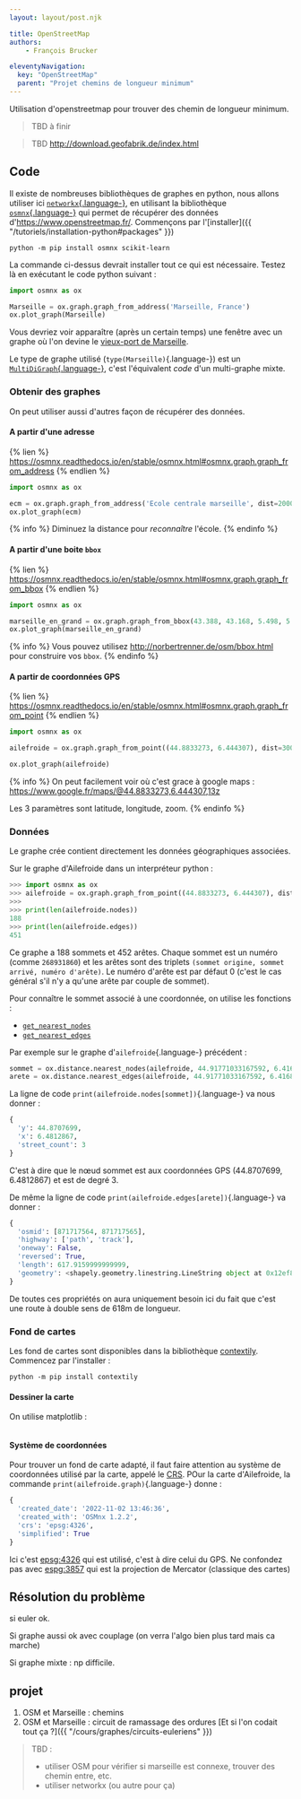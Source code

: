 ```yaml
---
layout: layout/post.njk

title: OpenStreetMap
authors: 
    - François Brucker

eleventyNavigation:
  key: "OpenStreetMap"
  parent: "Projet chemins de longueur minimum"
---
```


<!-- début résumé -->

Utilisation d'openstreetmap pour trouver des chemin de longueur minimum.

<!-- fin résumé -->

> TBD à finir

> TBD <http://download.geofabrik.de/index.html>

## Code

Il existe de nombreuses bibliothèques de graphes en python, nous allons utiliser ici [`networkx`{.language-}](https://networkx.org), en utilisant la bibliothèque [`osmnx`{.language-}](https://github.com/gboeing/osmnx) qui permet de récupérer des données d'<https://www.openstreetmap.fr/>. Commençons par l'[installer]({{ "/tutoriels/installation-python#packages" }})

```
python -m pip install osmnx scikit-learn
```

La commande ci-dessus devrait installer tout ce qui est nécessaire. Testez là en exécutant le code python suivant :

```python
import osmnx as ox

Marseille = ox.graph.graph_from_address('Marseille, France')
ox.plot_graph(Marseille)
```

Vous devriez voir apparaître (après un certain temps) une fenêtre avec un graphe où l'on devine le [vieux-port de Marseille](https://www.google.fr/maps/@43.2944646,5.3601266,16z).

Le type de graphe utilisé (`type(Marseille)`{.language-}) est un [`MultiDiGraph`{.language-}](https://networkx.org/documentation/stable/reference/classes/multidigraph.html), c'est l'équivalent *code* d'un multi-graphe mixte.

### Obtenir des graphes

On peut utiliser aussi d'autres façon de récupérer des données.

#### A partir d'une adresse

{% lien %}
<https://osmnx.readthedocs.io/en/stable/osmnx.html#osmnx.graph.graph_from_address>
{% endlien %}

```python
import osmnx as ox

ecm = ox.graph.graph_from_address('Ecole centrale marseille', dist=2000)
ox.plot_graph(ecm)
```

{% info %}
Diminuez la distance pour *reconnaître* l'école.
{% endinfo %}

#### A partir d'une boite `bbox`

{% lien %}
<https://osmnx.readthedocs.io/en/stable/osmnx.html#osmnx.graph.graph_from_bbox>
{% endlien %}

```python
import osmnx as ox

marseille_en_grand = ox.graph.graph_from_bbox(43.388, 43.168, 5.498, 5.295, network_type='drive')
ox.plot_graph(marseille_en_grand)
```

{% info %}
Vous pouvez utilisez <http://norbertrenner.de/osm/bbox.html> pour construire vos `bbox`.
{% endinfo %}

#### A partir de coordonnées GPS

{% lien %}
<https://osmnx.readthedocs.io/en/stable/osmnx.html#osmnx.graph.graph_from_point>
{% endlien %}

```python
import osmnx as ox

ailefroide = ox.graph.graph_from_point((44.8833273, 6.444307), dist=3000, network_type='all')

ox.plot_graph(ailefroide)
```

{% info %}
On peut facilement voir où c'est grace à google maps : <https://www.google.fr/maps/@44.8833273,6.444307,13z>

Les 3 paramètres sont latitude, longitude, zoom.
{% endinfo %}

### Données

Le graphe crée contient directement les données géographiques associées.

Sur le graphe d'Ailefroide dans un interpréteur python :

```python
>>> import osmnx as ox
>>> ailefroide = ox.graph.graph_from_point((44.8833273, 6.444307), dist=3000, network_type='all')
>>> 
>>> print(len(ailefroide.nodes))
188
>>> print(len(ailefroide.edges))
451
```

Ce graphe a 188 sommets et 452 arêtes. Chaque sommet est un numéro (comme `268931860`) et les arêtes sont des triplets `(sommet origine, sommet arrivé, numéro d'arête)`. Le numéro d'arête est par défaut 0 (c'est le cas général s'il n'y a qu'une arête par couple de sommet).

Pour connaître le sommet associé à une coordonnée, on utilise les fonctions : 

* [`get_nearest_nodes`](https://osmnx.readthedocs.io/en/stable/osmnx.html#osmnx.distance.nearest_nodes)
* [`get_nearest_edges`](https://osmnx.readthedocs.io/en/stable/osmnx.html#osmnx.distance.nearest_edges)

Par exemple sur le graphe d'`ailefroide`{.language-} précédent :

```python
sommet = ox.distance.nearest_nodes(ailefroide, 44.91771033167592, 6.416818457077778)
arete = ox.distance.nearest_edges(ailefroide, 44.91771033167592, 6.416818457077778)
```

La ligne de code `print(ailefroide.nodes[sommet])`{.language-} va nous donner :

```python
{
  'y': 44.8707699, 
  'x': 6.4812867, 
  'street_count': 3
}
```

C'est à dire que le nœud sommet est aux coordonnées GPS (44.8707699, 6.4812867) et est de degré 3.

De même la ligne de code `print(ailefroide.edges[arete])`{.language-} va donner :

```python
{
  'osmid': [871717564, 871717565], 
  'highway': ['path', 'track'], 
  'oneway': False, 
  'reversed': True, 
  'length': 617.9159999999999, 
  'geometry': <shapely.geometry.linestring.LineString object at 0x12ef87fd0>
}
```

De toutes ces propriétés on aura uniquement besoin ici du fait que c'est une route à double sens de 618m de longueur.

### Fond de cartes

Les fond de cartes sont disponibles dans la bibliothèque [contextily](https://contextily.readthedocs.io/en/latest/). Commencez par l'installer :

```
python -m pip install contextily
```

#### Dessiner la carte

On utilise matplotlib :

```python

```

#### Système de coordonnées

Pour trouver un fond de carte adapté, il faut faire attention au système de coordonnées utilisé par la carte, appelé le [CRS](https://medium.com/cr%C3%A9ation-dune-app-cartographique-avec-firebase-vue/.comprendre-les-coordinates-reference-system-crs-b67a88bce63c). POur la carte d'Ailefroide, la commande `print(ailefroide.graph)`{.language-} donne :

```python
{
  'created_date': '2022-11-02 13:46:36', 
  'created_with': 'OSMnx 1.2.2', 
  'crs': 'epsg:4326', 
  'simplified': True
}
```

Ici c'est [epsg:4326](https://epsg.io/4326) qui est utilisé, c'est à dire celui du GPS. Ne confondez pas avec [espg:3857](https://epsg.io/3857) qui est la projection de Mercator (classique des cartes)

## Résolution du problème

si euler ok. 

Si graphe aussi ok avec couplage (on verra l'algo bien plus tard mais ca marche)

Si graphe mixte : np difficile.


## projet


1. OSM et Marseille : chemins
2. OSM et Marseille : circuit de ramassage des ordures [Et si l'on codait tout ça ?]({{ "/cours/graphes/circuits-euleriens"  }})

> TBD :
>
> * utiliser OSM pour vérifier si marseille est connexe, trouver des chemin entre, etc.
> * utiliser networkx (ou autre pour ça)
